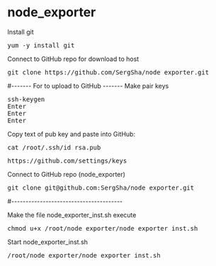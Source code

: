 # node_exporter

Install git
<pre>yum -y install git</pre>

Connect to GitHub repo for download to host
<pre>git clone https://github.com/SergSha/node_exporter.git</pre>

#------- For to upload to GitHub -------
Make pair keys
<pre>ssh-keygen
Enter
Enter
Enter</pre>

Copy text of pub key and paste into GitHub:
<pre>cat /root/.ssh/id_rsa.pub</pre>
<pre>https://github.com/settings/keys</pre>

Connect to GitHub repo (node_exporter)
<pre>git clone git@github.com:SergSha/node_exporter.git</pre>
#---------------------------------------

Make the file node_exporter_inst.sh execute
<pre>chmod u+x /root/node_exporter/node_exporter_inst.sh</pre>

Start node_exporter_inst.sh
<pre>/root/node_exporter/node_exporter_inst.sh</pre>
